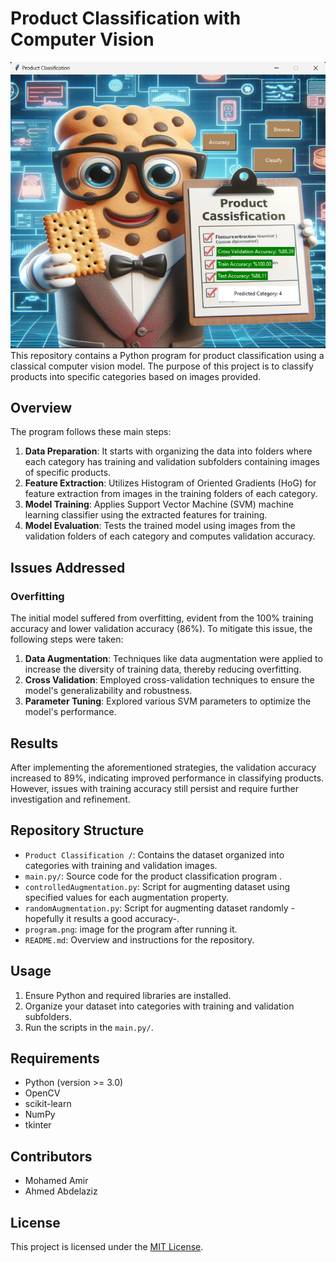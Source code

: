 # Product Classification with Computer Vision
![img](program.png)
This repository contains a Python program for product classification using a classical computer vision model. The purpose of this project is to classify products into specific categories based on images provided.

## Overview

The program follows these main steps:

1. **Data Preparation**: It starts with organizing the data into folders where each category has training and validation subfolders containing images of specific products.
2. **Feature Extraction**: Utilizes Histogram of Oriented Gradients (HoG) for feature extraction from images in the training folders of each category.
3. **Model Training**: Applies Support Vector Machine (SVM) machine learning classifier using the extracted features for training.
4. **Model Evaluation**: Tests the trained model using images from the validation folders of each category and computes validation accuracy.

## Issues Addressed

### Overfitting
The initial model suffered from overfitting, evident from the 100% training accuracy and lower validation accuracy (86%). To mitigate this issue, the following steps were taken:

1. **Data Augmentation**: Techniques like data augmentation were applied to increase the diversity of training data, thereby reducing overfitting.
2. **Cross Validation**: Employed cross-validation techniques to ensure the model's generalizability and robustness.
3. **Parameter Tuning**: Explored various SVM parameters to optimize the model's performance.

## Results

After implementing the aforementioned strategies, the validation accuracy increased to 89%, indicating improved performance in classifying products. However, issues with training accuracy still persist and require further investigation and refinement.

## Repository Structure

- `Product Classification /`: Contains the dataset organized into categories with training and validation images.
- `main.py/`: Source code for the product classification program .
- `controlledAugmentation.py`: Script for augmenting dataset using specified values for each augmentation property.
- `randomAugmentation.py`: Script for augmenting dataset randomly -hopefully it results a good accuracy-.
- `program.png`: image for the program after running it.
- `README.md`: Overview and instructions for the repository.

## Usage

1. Ensure Python and required libraries are installed.
2. Organize your dataset into categories with training and validation subfolders.
3. Run the scripts in the `main.py/`.
   

## Requirements

- Python (version >= 3.0)
- OpenCV
- scikit-learn
- NumPy
- tkinter

## Contributors

- Mohamed Amir
- Ahmed Abdelaziz

## License

This project is licensed under the [MIT License](LICENSE).
